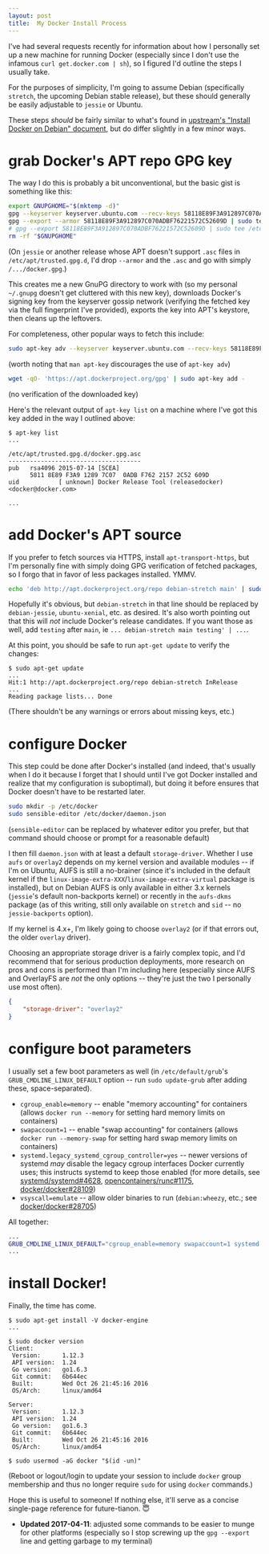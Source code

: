 ```yaml
---
layout: post
title:  My Docker Install Process
---
```


I've had several requests recently for information about how I personally set up a new machine for running Docker (especially since I don't use the infamous `curl get.docker.com | sh`), so I figured I'd outline the steps I usually take.

For the purposes of simplicity, I'm going to assume Debian (specifically `stretch`, the upcoming Debian stable release), but these should generally be easily adjustable to `jessie` or Ubuntu.

These steps _should_ be fairly similar to what's found in [upstream's "Install Docker on Debian" document](https://docs.docker.com/engine/installation/linux/debian/), but do differ slightly in a few minor ways.

# grab Docker's APT repo GPG key

The way I do this is probably a bit unconventional, but the basic gist is something like this:

```bash
export GNUPGHOME="$(mktemp -d)"
gpg --keyserver keyserver.ubuntu.com --recv-keys 58118E89F3A912897C070ADBF76221572C52609D
gpg --export --armor 58118E89F3A912897C070ADBF76221572C52609D | sudo tee /etc/apt/trusted.gpg.d/docker.gpg.asc
# gpg --export 58118E89F3A912897C070ADBF76221572C52609D | sudo tee /etc/apt/trusted.gpg.d/docker.gpg > /dev/null
rm -rf "$GNUPGHOME"
```

(On `jessie` or another release whose APT doesn't support `.asc` files in `/etc/apt/trusted.gpg.d`, I'd drop `--armor` and the `.asc` and go with simply `/.../docker.gpg`.)

This creates me a new GnuPG directory to work with (so my personal `~/.gnupg` doesn't get cluttered with this new key), downloads Docker's signing key from the keyserver gossip network (verifying the fetched key via the full fingerprint I've provided), exports the key into APT's keystore, then cleans up the leftovers.

For completeness, other popular ways to fetch this include:

```bash
sudo apt-key adv --keyserver keyserver.ubuntu.com --recv-keys 58118E89F3A912897C070ADBF76221572C52609D
```

(worth noting that `man apt-key` discourages the use of `apt-key adv`)

```bash
wget -qO- 'https://apt.dockerproject.org/gpg' | sudo apt-key add -
```

(no verification of the downloaded key)

Here's the relevant output of `apt-key list` on a machine where I've got this key added in the way I outlined above:

```console
$ apt-key list
...

/etc/apt/trusted.gpg.d/docker.gpg.asc
-------------------------------------
pub   rsa4096 2015-07-14 [SCEA]
      5811 8E89 F3A9 1289 7C07  0ADB F762 2157 2C52 609D
uid           [ unknown] Docker Release Tool (releasedocker) <docker@docker.com>

...
```

# add Docker's APT source

If you prefer to fetch sources via HTTPS, install `apt-transport-https`, but I'm personally fine with simply doing GPG verification of fetched packages, so I forgo that in favor of less packages installed.  YMMV.

```bash
echo 'deb http://apt.dockerproject.org/repo debian-stretch main' | sudo tee /etc/apt/sources.list.d/docker.list
```

Hopefully it's obvious, but `debian-stretch` in that line should be replaced by `debian-jessie`, `ubuntu-xenial`, etc. as desired.  It's also worth pointing out that this will _not_ include Docker's release candidates.  If you want those as well, add `testing` after `main`, ie `... debian-stretch main testing' | ...`.

At this point, you should be safe to run `apt-get update` to verify the changes:

```console
$ sudo apt-get update
...
Hit:1 http://apt.dockerproject.org/repo debian-stretch InRelease
...
Reading package lists... Done
```

(There shouldn't be any warnings or errors about missing keys, etc.)

# configure Docker

This step could be done after Docker's installed (and indeed, that's usually when I do it because I forget that I should until I've got Docker installed and realize that my configuration is suboptimal), but doing it before ensures that Docker doesn't have to be restarted later.

```bash
sudo mkdir -p /etc/docker
sudo sensible-editor /etc/docker/daemon.json
```

(`sensible-editor` can be replaced by whatever editor you prefer, but that command should choose or prompt for a reasonable default)

I then fill `daemon.json` with at least a default `storage-driver`.  Whether I use `aufs` or `overlay2` depends on my kernel version and available modules -- if I'm on Ubuntu, AUFS is still a no-brainer (since it's included in the default kernel if the `linux-image-extra-XXX`/`linux-image-extra-virtual` package is installed), but on Debian AUFS is only available in either 3.x kernels (`jessie`'s default non-backports kernel) or recently in the `aufs-dkms` package (as of this writing, still only available on `stretch` and `sid` -- no `jessie-backports` option).

If my kernel is 4.x+, I'm likely going to choose `overlay2` (or if that errors out, the older `overlay` driver).

Choosing an appropriate storage driver is a fairly complex topic, and I'd recommend that for serious production deployments, more research on pros and cons is performed than I'm including here (especially since AUFS and OverlayFS are _not_ the only options -- they're just the two I personally use most often).

```json
{
	"storage-driver": "overlay2"
}
```

# configure boot parameters

I usually set a few boot parameters as well (in `/etc/default/grub`'s `GRUB_CMDLINE_LINUX_DEFAULT` option -- run `sudo update-grub` after adding these, space-separated).

- `cgroup_enable=memory` -- enable "memory accounting" for containers (allows `docker run --memory` for setting hard memory limits on containers)
- `swapaccount=1` -- enable "swap accounting" for containers (allows `docker run --memory-swap` for setting hard swap memory limits on containers)
- `systemd.legacy_systemd_cgroup_controller=yes` -- newer versions of systemd _may_ disable the legacy cgroup interfaces Docker currently uses; this instructs systemd to keep those enabled (for more details, see [systemd/systemd#4628](https://github.com/systemd/systemd/pull/4628), [opencontainers/runc#1175](https://github.com/opencontainers/runc/issues/1175), [docker/docker#28109](https://github.com/docker/docker/issues/28109))
- `vsyscall=emulate` -- allow older binaries to run (`debian:wheezy`, etc.; see [docker/docker#28705](https://github.com/docker/docker/issues/28705))

All together:

```sh
...
GRUB_CMDLINE_LINUX_DEFAULT="cgroup_enable=memory swapaccount=1 systemd.legacy_systemd_cgroup_controller=yes vsyscall=emulate"
...
```

# install Docker!

Finally, the time has come.

```console
$ sudo apt-get install -V docker-engine
...

$ sudo docker version
Client:
 Version:      1.12.3
 API version:  1.24
 Go version:   go1.6.3
 Git commit:   6b644ec
 Built:        Wed Oct 26 21:45:16 2016
 OS/Arch:      linux/amd64

Server:
 Version:      1.12.3
 API version:  1.24
 Go version:   go1.6.3
 Git commit:   6b644ec
 Built:        Wed Oct 26 21:45:16 2016
 OS/Arch:      linux/amd64

$ sudo usermod -aG docker "$(id -un)"
```

(Reboot or logout/login to update your session to include `docker` group membership and thus no longer require `sudo` for using `docker` commands.)

Hope this is useful to someone!  If nothing else, it'll serve as a concise single-page reference for future-tianon. 😇

- **Updated 2017-04-11**: adjusted some commands to be easier to munge for other platforms (especially so I stop screwing up the `gpg --export` line and getting garbage to my terminal)
